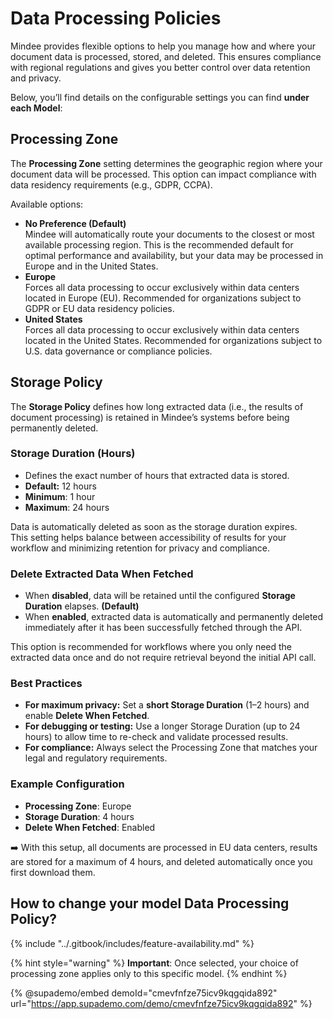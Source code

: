 # Data Processing Policies

Mindee provides flexible options to help you manage how and where your document data is processed, stored, and deleted. This ensures compliance with regional regulations and gives you better control over data retention and privacy.

Below, you’ll find details on the configurable settings you can find **under each Model**:

## Processing Zone <a href="#id-1-processing-zone" id="id-1-processing-zone"></a>

The **Processing Zone** setting determines the geographic region where your document data will be processed. This option can impact compliance with data residency requirements (e.g., GDPR, CCPA).

Available options:

* **No Preference (Default)**\
  Mindee will automatically route your documents to the closest or most available processing region. This is the recommended default for optimal performance and availability, but your data may be processed in Europe and in the United States.
* **Europe**\
  Forces all data processing to occur exclusively within data centers located in Europe (EU). Recommended for organizations subject to GDPR or EU data residency policies.
* **United States**\
  Forces all data processing to occur exclusively within data centers located in the United States. Recommended for organizations subject to U.S. data governance or compliance policies.

## Storage Policy <a href="#id-2-storage-policy" id="id-2-storage-policy"></a>

The **Storage Policy** defines how long extracted data (i.e., the results of document processing) is retained in Mindee’s systems before being permanently deleted.

### Storage Duration (Hours)

* Defines the exact number of hours that extracted data is stored.
* **Default:** 12 hours
* **Minimum**: 1 hour
* **Maximum**: 24 hours

Data is automatically deleted as soon as the storage duration expires.\
This setting helps balance between accessibility of results for your workflow and minimizing retention for privacy and compliance.

### Delete Extracted Data When Fetched

* When **disabled**, data will be retained until the configured **Storage Duration** elapses. **(Default)**
* When **enabled**, extracted data is automatically and permanently deleted immediately after it has been successfully fetched through the API.&#x20;

This option is recommended for workflows where you only need the extracted data once and do not require retrieval beyond the initial API call.

### Best Practices <a href="#best-practices" id="best-practices"></a>

* **For maximum privacy:** Set a **short Storage Duration** (1–2 hours) and enable **Delete When Fetched**.
* **For debugging or testing:** Use a longer Storage Duration (up to 24 hours) to allow time to re-check and validate processed results.
* **For compliance:** Always select the Processing Zone that matches your legal and regulatory requirements.

### Example Configuration <a href="#example-configuration" id="example-configuration"></a>

* **Processing Zone**: Europe
* **Storage Duration**: 4 hours
* **Delete When Fetched**: Enabled

➡️ With this setup, all documents are processed in EU data centers, results are stored for a maximum of 4 hours, and deleted automatically once you first download them.

## **How to change your model Data Processing Policy?**

{% include "../.gitbook/includes/feature-availability.md" %}

{% hint style="warning" %}
&#x20;**Important**: Once selected, your choice of processing zone applies only to this specific model.
{% endhint %}

{% @supademo/embed demoId="cmevfnfze75icv9kqgqida892" url="https://app.supademo.com/demo/cmevfnfze75icv9kqgqida892" %}
